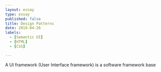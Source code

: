 ```yaml
---
layout: essay
type: essay
published: false
title: Design Patterns
date: 2019-04-26
labels:
  - [Semantic UI]
  - [HTML]
  - [CSS]

---
```

  A UI framework (User Interface framework) is a software framework base
